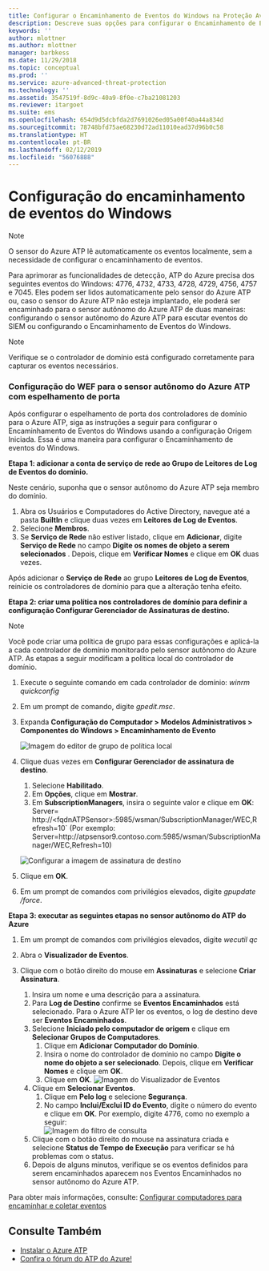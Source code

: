 ```yaml
---
title: Configurar o Encaminhamento de Eventos do Windows na Proteção Avançada contra Ameaças do Azure | Microsoft Docs
description: Descreve suas opções para configurar o Encaminhamento de Eventos do Windows com o Azure ATP
keywords: ''
author: mlottner
ms.author: mlottner
manager: barbkess
ms.date: 11/29/2018
ms.topic: conceptual
ms.prod: ''
ms.service: azure-advanced-threat-protection
ms.technology: ''
ms.assetid: 3547519f-8d9c-40a9-8f0e-c7ba21081203
ms.reviewer: itargoet
ms.suite: ems
ms.openlocfilehash: 654d9d5dcbfda2d7691026ed05a00f40a44a834d
ms.sourcegitcommit: 78748bfd75ae68230d72ad11010ead37d96b0c58
ms.translationtype: HT
ms.contentlocale: pt-BR
ms.lasthandoff: 02/12/2019
ms.locfileid: "56076888"
---
```

# <a name="configuring-windows-event-forwarding"></a>Configuração do encaminhamento de eventos do Windows

> [!NOTE]
> O sensor do Azure ATP lê automaticamente os eventos localmente, sem a necessidade de configurar o encaminhamento de eventos.


Para aprimorar as funcionalidades de detecção, ATP do Azure precisa dos seguintes eventos do Windows: 4776, 4732, 4733, 4728, 4729, 4756, 4757 e 7045. Eles podem ser lidos automaticamente pelo sensor do Azure ATP ou, caso o sensor do Azure ATP não esteja implantado, ele poderá ser encaminhado para o sensor autônomo do Azure ATP de duas maneiras: configurando o sensor autônomo do Azure ATP para escutar eventos do SIEM ou configurando o Encaminhamento de Eventos do Windows.

> [!NOTE]
> Verifique se o controlador de domínio está configurado corretamente para capturar os eventos necessários.

### <a name="wef-configuration-for-azure-atp-standalone-sensors-with-port-mirroring"></a>Configuração do WEF para o sensor autônomo do Azure ATP com espelhamento de porta

Após configurar o espelhamento de porta dos controladores de domínio para o Azure ATP, siga as instruções a seguir para configurar o Encaminhamento de Eventos do Windows usando a configuração Origem Iniciada. Essa é uma maneira para configurar o Encaminhamento de eventos do Windows. 

**Etapa 1: adicionar a conta de serviço de rede ao Grupo de Leitores de Log de Eventos do domínio.** 

Neste cenário, suponha que o sensor autônomo do Azure ATP seja membro do domínio.

1.  Abra os Usuários e Computadores do Active Directory, navegue até a pasta **BuiltIn** e clique duas vezes em **Leitores de Log de Eventos**. 
2.  Selecione **Membros**.
3.  Se **Serviço de Rede** não estiver listado, clique em **Adicionar**, digite **Serviço de Rede** no campo **Digite os nomes de objeto a serem selecionados** . Depois, clique em **Verificar Nomes** e clique em **OK** duas vezes. 

Após adicionar o **Serviço de Rede** ao grupo **Leitores de Log de Eventos**, reinicie os controladores de domínio para que a alteração tenha efeito.

**Etapa 2: criar uma política nos controladores de domínio para definir a configuração Configurar Gerenciador de Assinaturas de destino.** 
> [!Note] 
> Você pode criar uma política de grupo para essas configurações e aplicá-la a cada controlador de domínio monitorado pelo sensor autônomo do Azure ATP. As etapas a seguir modificam a política local do controlador de domínio.     

1. Execute o seguinte comando em cada controlador de domínio: *winrm quickconfig*
2. Em um prompt de comando, digite *gpedit.msc*.
3. Expanda **Configuração do Computador > Modelos Administrativos > Componentes do Windows > Encaminhamento de Evento**

   ![Imagem do editor de grupo de política local](media/wef%201%20local%20group%20policy%20editor.png)

4. Clique duas vezes em **Configurar Gerenciador de assinatura de destino**.
   
   1.  Selecione **Habilitado**.
   2.  Em **Opções**, clique em **Mostrar**.
   3.  Em **SubscriptionManagers**, insira o seguinte valor e clique em **OK**: Server= http\://\<fqdnATPSensor>:5985/wsman/SubscriptionManager/WEC,Refresh=10` (Por exemplo: Server=http\://atpsensor9.contoso.com:5985/wsman/SubscriptionManager/WEC,Refresh=10)
    
   ![Configurar a imagem de assinatura de destino](media/wef%202%20config%20target%20sub%20manager.png)
    
5. Clique em **OK**.
6. Em um prompt de comandos com privilégios elevados, digite *gpupdate /force*. 

**Etapa 3: executar as seguintes etapas no sensor autônomo do ATP do Azure** 

1. Em um prompt de comandos com privilégios elevados, digite *wecutil qc*
2. Abra o **Visualizador de Eventos**. 
3. Clique com o botão direito do mouse em **Assinaturas** e selecione **Criar Assinatura**. 
    
    1. Insira um nome e uma descrição para a assinatura. 
    2. Para **Log de Destino** confirme se **Eventos Encaminhados** está selecionado. Para o Azure ATP ler os eventos, o log de destino deve ser **Eventos Encaminhados**. 
    3. Selecione **Iniciado pelo computador de origem** e clique em **Selecionar Grupos de Computadores**.
        1. Clique em **Adicionar Computador do Domínio**.
        2. Insira o nome do controlador de domínio no campo **Digite o nome do objeto a ser selecionado**. Depois, clique em **Verificar Nomes** e clique em **OK**. 
        3. Clique em **OK**.
        ![Imagem do Visualizador de Eventos](media/wef3%20event%20viewer.png)     
    4. Clique em **Selecionar Eventos**.
        1. Clique em **Pelo log** e selecione **Segurança**.
        2. No campo **Inclui/Exclui ID do Evento**, digite o número do evento e clique em **OK**. Por exemplo, digite 4776, como no exemplo a seguir:<br/>
        ![Imagem do filtro de consulta](media/wef-4-query-filter.png)
    5. Clique com o botão direito do mouse na assinatura criada e selecione **Status de Tempo de Execução** para verificar se há problemas com o status. 
    6. Depois de alguns minutos, verifique se os eventos definidos para serem encaminhados aparecem nos Eventos Encaminhados no sensor autônomo do Azure ATP.


Para obter mais informações, consulte: [Configurar computadores para encaminhar e coletar eventos](https://technet.microsoft.com/library/cc748890)

## <a name="see-also"></a>Consulte Também

- [Instalar o Azure ATP](install-atp-step1.md)
- [Confira o fórum do ATP do Azure!](https://aka.ms/azureatpcommunity)
